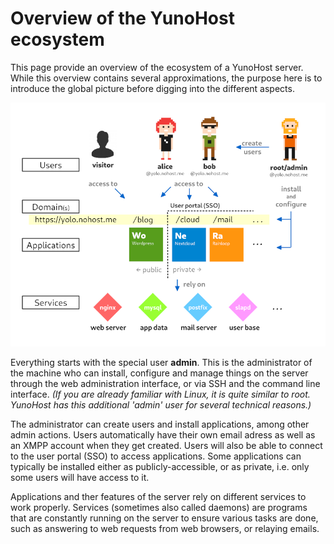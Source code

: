 # Overview of the YunoHost ecosystem
 
This page provide an overview of the ecosystem of a YunoHost server. While this overview contains several approximations, the purpose here is to introduce the global picture before digging into the different aspects.

![](images/ecosystem.png)

Everything starts with the special user **admin**. This is the administrator of the machine who can install, configure and manage things on the server through the web administration interface, or via SSH and the command line interface. *(If you are already familiar with Linux, it is quite similar to root. YunoHost has this additional 'admin' user for several technical reasons.)*

The administrator can create users and install applications, among other admin actions. Users automatically have their own email adress as well as an XMPP account when they get created. Users will also be able to connect to the user portal (SSO) to access applications. Some applications can typically be installed either as publicly-accessible, or as private, i.e. only some users will have access to it.

Applications and ther features of the server rely on different services to work properly. Services (sometimes also called daemons) are programs that are constantly running on the server to ensure various tasks are done, such as answering to web requests from web browsers, or relaying emails.



